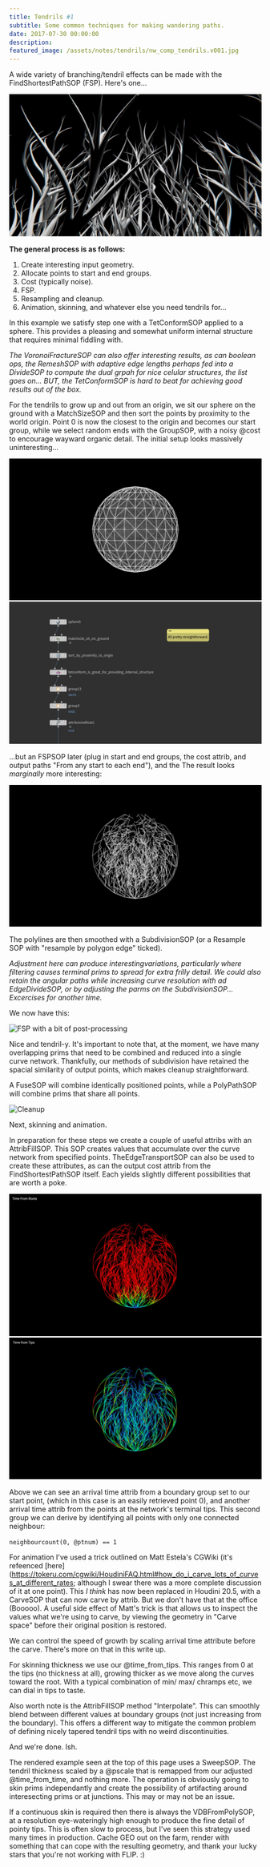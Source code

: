 ```yaml
---
title: Tendrils #1
subtitle: Some common techniques for making wandering paths.
date: 2017-07-30 00:00:00
description:
featured_image: /assets/notes/tendrils/nw_comp_tendrils.v001.jpg
---
```


A wide variety of branching/tendril effects can be made with the FindShortestPathSOP (FSP). Here's one...

![The finished result](/assets/notes/tendrils/nw_comp_tendrils.v001.jpg)

**The general process is as follows:**

1. Create interesting input geometry.
2. Allocate points to start and end groups.
3. Cost (typically noise).
4. FSP.
5. Resampling and cleanup.
7. Animation, skinning, and whatever else you need tendrils for...

In this example we satisfy step one with a TetConformSOP applied to a sphere. This provides a pleasing and somewhat uniform internal structure that requires minimal fiddling with.

*The VoronoiFractureSOP can also offer interesting results, as can boolean ops, the RemeshSOP with adaptive edge lengths perhaps fed into a DivideSOP to compute the dual grpah for nice celular structures, the list goes on... BUT, the TetConformSOP is hard to beat for achieving good results out of the box.*

For the tendrils to grow up and out from an origin, we sit our sphere on the ground with a MatchSizeSOP and then sort the points by proximity to the world origin. Point 0 is now the closest to the origin and becomes our start group, while we select random ends with the GroupSOP, with a noisy @cost to encourage wayward organic detail. The initial setup looks massively uninteresting...

<div class="gallery" data-columns="2">
	<img src="/assets/notes/tendrils/tendrils_initial_sphere.jpg">
	<img src="/assets/notes/tendrils/tendrils_initial_setup.jpg">	
</div>

...but an FSPSOP later (plug in start and end groups, the cost attrib, and output paths "From any start to each end"), and the The result looks *marginally* more interesting:

![FSP](/assets/notes/tendrils/tendril_hard.jpg)

The polylines are then smoothed with a SubdivisionSOP (or a Resample SOP with "resample by polygon edge" ticked).

*Adjustment here can produce interestingvariations, particularly where filtering causes terminal prims to spread for extra frilly detail. We could also retain the angular paths while increasing curve resolution with ad EdgeDivideSOP, or by adjusting the parms on the SubdivisionSOP... Excercises for another time.*

We now have this:

![FSP with a bit of post-processing](/assets/notes/tendrils/tendril_smooth.jpg)

Nice and tendril-y. It's important to note that, at the moment, we have many overlapping prims that need to be combined and reduced into a single curve network. Thankfully, our methods of subdivision have retained the spacial similarity of output points, which makes cleanup straightforward.

A FuseSOP will combine identically positioned points, while a PolyPathSOP will combine prims that share all points.

![Cleanup](/assets/notes/tendrils/tendril_cleanup.jpg)

Next, skinning and animation.

In preparation for these steps we create a couple of useful attribs with an AttribFillSOP. This SOP creates values that accumulate over the curve network from specified points. TheEdgeTransportSOP can also be used to create these attributes, as can the output cost attrib from the FindShortestPathSOP itself. Each yields slightly different possibilities that are worth a poke. 

<div class="gallery" data-columns="2">
	<img src="/assets/notes/tendrils/tendrils_arrival_time_from_roots.jpg">
	<img src="/assets/notes/tendrils/tendrils_arrival_time_from_tips.jpg">	
</div>

Above we can see an arrival time attrib from a boundary group set to our start point, (which in this case is an easily retrieved point 0), and another arrival time attrib from the points at the network's terminal tips. This second group we can derive by identifying all points with only one connected neighbour:

```neighbourcount(0, @ptnum) == 1```

For animation I've used a trick outlined on Matt Estela's CGWiki (it's refeenced [here](https://tokeru.com/cgwiki/HoudiniFAQ.html#how_do_i_carve_lots_of_curves_at_different_rates; although I swear there was a more complete discussion of it at one point). This *I think* has now been replaced in Houdini 20.5, with a CarveSOP that can now carve by attrib. But we don't have that at the office (Booooo). A useful side effect of Matt's trick is that allows us to inspect the values what we're using to carve, by viewing the geometry in "Carve space" before their original position is restored.

We can control the speed of growth by scaling arrival time attribute before the carve. There's more on that in this write up.

For skinning thickness we use our @time_from_tips. This ranges from 0 at the tips (no thickness at all), growing thicker as we move along the curves toward the root. With a typical combination of min/ max/ chramps etc, we can dial in tips to taste.

Also worth note is the AttribFillSOP method "Interpolate". This can smoothly blend between different values at boundary groups (not just increasing from the boundary). This offers a different way to mitigate the common problem of defining nicely tapered tendril tips with no weird discontinuities.

And we're done. Ish.

The rendered example seen at the top of this page uses a SweepSOP. The tendril thickness scaled by a @pscale that is remapped from our adjusted @time_from_time, and nothing more. The operation is obviously going to skin prims independantly and create the possibility of artifacting around interesecting prims or at junctions. This may or may not be an issue.

If a continuous skin is required then there is always the VDBFromPolySOP, at a resolution eye-wateringly high enough to produce the fine detail of pointy tips. This is often slow to process, but I've seen this strategy used many times in production. Cache GEO out on the farm, render with something that can cope with the resulting geometry, and thank your lucky stars that you're not working with FLIP. :)